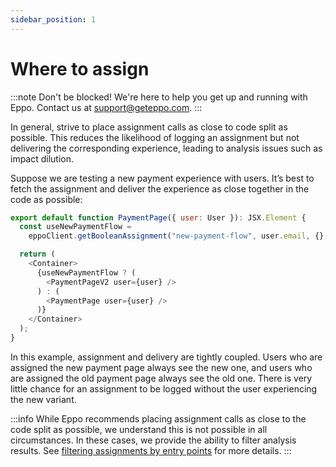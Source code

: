 ```yaml
---
sidebar_position: 1
---
```


# Where to assign

:::note
Don't be blocked! We're here to help you get up and running with Eppo. Contact us at [support@geteppo.com](mailto:support@geteppo.com).
:::


In general, strive to place assignment calls as close to code split as possible. This reduces the likelihood of logging an assignment but not delivering the corresponding experience, leading to analysis issues such as impact dilution.

Suppose we are testing a new payment experience with users. It’s best to fetch the assignment and deliver the experience as close together in the code as possible:

```javascript
export default function PaymentPage({ user: User }): JSX.Element {
  const useNewPaymentFlow =
    eppoClient.getBooleanAssignment("new-payment-flow", user.email, {}, false) === true;

  return (
    <Container>
      {useNewPaymentFlow ? (
        <PaymentPageV2 user={user} />
      ) : (
        <PaymentPage user={user} />
      )}
    </Container>
  );
}
```

In this example, assignment and delivery are tightly coupled. Users who are assigned the new payment page always see the new one, and users who are assigned the old payment page always see the old one. There is very little chance for an assignment to be logged without the user experiencing the new variant.

:::info
While Eppo recommends placing assignment calls as close to the code split as possible, we understand this is not possible in all circumstances. In these cases, we provide the ability to filter analysis results. See [filtering assignments by entry points](/experiment-analysis/configuration/filter-assignments-by-entry-point) for more details.
:::
